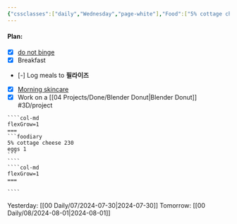 ```yaml
---
{"cssclasses":["daily","Wednesday","page-white"],"Food":["5% cottage cheese","egg","energy drink"],"diet":true,"cals":true,"calories":368,"protein":44,"fat":18,"carbs":8,"date":"2024-07-31","share":true,"dg-publish":true,"permalink":"/00-daily/07/2024-07-31/","contentClasses":"daily Wednesday page-white","dgPassFrontmatter":true,"noteIcon":"","created":"2025-01-21T01:20:16.222+10:00","updated":"2025-01-21T15:25:26.503+10:00"}
---
```


#### Plan:
- [x] [do not binge](Daily.md)
- [x] Breakfast
- [-] Log meals to **필라이즈**
- [x] [Morning skincare](AM.png)
- [x] Work on a [[04 Projects/Done/Blender Donut\|Blender Donut]] #3D/project 

`````col
````col-md
flexGrow=1
===
```foodiary 
5% cottage cheese 230
eggs 1
```
````
````col-md
flexGrow=1
===

````
`````
Yesterday: [[00 Daily/07/2024-07-30\|2024-07-30]]
Tomorrow: [[00 Daily/08/2024-08-01\|2024-08-01]]